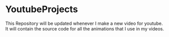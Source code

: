 # YoutubeProjects
This Repository will be updated whenever I make a new video for youtube.
It will contain the source code for all the animations that I use in my videos.
